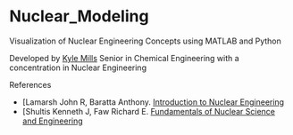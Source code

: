 # Nuclear_Modeling
Visualization of Nuclear Engineering Concepts using MATLAB and Python

Developed by 
[Kyle Mills](https://github.com/KMills245)
Senior in Chemical Engineering with a concentration in Nuclear Engineering 

References
+ [Lamarsh John R, Baratta Anthony. [Introduction to Nuclear Engineering](https://www.amazon.com/Introduction-Nuclear-Engineering-John-Lamarsh/dp/0201824981/ref=sr_1_3?crid=CLZMLZE7OJV&dib=eyJ2IjoiMSJ9.AQR1Utjj4LMlnBWbcMq98EJ0U5J4q56i1T4m70CDjni0Ioi1y2nCX1FylAPdhLc8_9HG9NFZJElyYZt6fZZKbCMEPTWMx1yebQTYSWdQoWCqOEU-7xNwiuabear1OQMUT8G5oZxH5V6SkGNzfeiPE42oNuXrrUz9UlhV-cXS1fJb7MHEoOfRvbwRC1Q3ngOqVvs56u6srqo_GpWqSlH7sF96uTq8LS4Z0YnC7gD5WA4.SV2QzxHVXr7ltPb-HQyrB5W23gU3BQvHNkkEpSX0cU0&dib_tag=se&keywords=introduction+to+nuclear+engineering&qid=1741416984&s=books&sprefix=introduction+to+nuclear+engineering%2Cstripbooks%2C110&sr=1-3)
+ [Shultis Kenneth J, Faw Richard E. [Fundamentals of Nuclear Science and Engineering](https://www.amazon.com/Fundamentals-Nuclear-Science-Engineering-Kenneth/dp/1498769292)